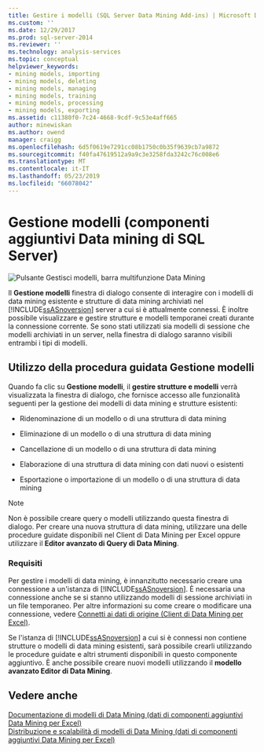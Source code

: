 ```yaml
---
title: Gestire i modelli (SQL Server Data Mining Add-ins) | Microsoft Docs
ms.custom: ''
ms.date: 12/29/2017
ms.prod: sql-server-2014
ms.reviewer: ''
ms.technology: analysis-services
ms.topic: conceptual
helpviewer_keywords:
- mining models, importing
- mining models, deleting
- mining models, managing
- mining models, training
- mining models, processing
- mining models, exporting
ms.assetid: c11380f0-7c24-4668-9cdf-9c53e4aff665
author: minewiskan
ms.author: owend
manager: craigg
ms.openlocfilehash: 6d5f0619e7291cc08b1750c0b35f9639cb7a9872
ms.sourcegitcommit: f40fa47619512a9a9c3e3258fda3242c76c008e6
ms.translationtype: MT
ms.contentlocale: it-IT
ms.lasthandoff: 05/23/2019
ms.locfileid: "66078042"
---
```

# <a name="manage-models-sql-server-data-mining-add-ins"></a>Gestione modelli (componenti aggiuntivi Data mining di SQL Server)
  ![Pulsante Gestisci modelli, barra multifunzione Data Mining](media/dmc-manage.gif "pulsante Gestione modelli, barra multifunzione Data Mining")  
  
 Il **Gestione modelli** finestra di dialogo consente di interagire con i modelli di data mining esistente e strutture di data mining archiviati nel [!INCLUDE[ssASnoversion](../includes/ssasnoversion-md.md)] server a cui si è attualmente connessi. È inoltre possibile visualizzare e gestire strutture e modelli temporanei creati durante la connessione corrente. Se sono stati utilizzati sia modelli di sessione che modelli archiviati in un server, nella finestra di dialogo saranno visibili entrambi i tipi di modelli.  
  
## <a name="using-the-manage-models-wizard"></a>Utilizzo della procedura guidata Gestione modelli  
 Quando fa clic su **Gestione modelli**, il **gestire strutture e modelli** verrà visualizzata la finestra di dialogo, che fornisce accesso alle funzionalità seguenti per la gestione dei modelli di data mining e strutture esistenti:  
  
-   Ridenominazione di un modello o di una struttura di data mining  
  
-   Eliminazione di un modello o di una struttura di data mining  
  
-   Cancellazione di un modello o di una struttura di data mining  
  
-   Elaborazione di una struttura di data mining con dati nuovi o esistenti  
  
-   Esportazione o importazione di un modello o di una struttura di data mining  
  
> [!NOTE]  
>  Non è possibile creare query o modelli utilizzando questa finestra di dialogo. Per creare una nuova struttura di data mining, utilizzare una delle procedure guidate disponibili nel Client di Data Mining per Excel oppure utilizzare il **Editor avanzato di Query di Data Mining**.  
  
### <a name="requirements"></a>Requisiti  
 Per gestire i modelli di data mining, è innanzitutto necessario creare una connessione a un'istanza di [!INCLUDE[ssASnoversion](../includes/ssasnoversion-md.md)]. È necessaria una connessione anche se si stanno utilizzando modelli di sessione archiviati in un file temporaneo. Per altre informazioni su come creare o modificare una connessione, vedere [Connetti ai dati di origine &#40;Client di Data Mining per Excel&#41;](connect-to-source-data-data-mining-client-for-excel.md).  
  
 Se l'istanza di [!INCLUDE[ssASnoversion](../includes/ssasnoversion-md.md)] a cui si è connessi non contiene strutture o modelli di data mining esistenti, sarà possibile crearli utilizzando le procedure guidate e altri strumenti disponibili in questo componente aggiuntivo. È anche possibile creare nuovi modelli utilizzando il **modello avanzato Editor di Data Mining**.  
  
## <a name="see-also"></a>Vedere anche  
 [Documentazione di modelli di Data Mining &#40;dati di componenti aggiuntivi Data Mining per Excel&#41;](documenting-mining-models-data-mining-add-ins-for-excel.md)   
 [Distribuzione e scalabilità di modelli di Data Mining &#40;dati di componenti aggiuntivi Data Mining per Excel&#41;](deploying-and-scaling-mining-models-data-mining-add-ins-for-excel.md)   

  
